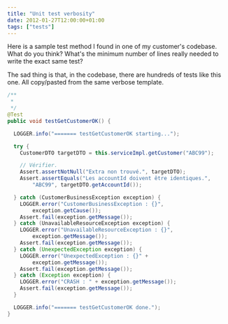 ```yaml
---
title: "Unit test verbosity"
date: 2012-01-27T12:00:00+01:00
tags: ["tests"]
---
```


Here is a sample test method I found in one of my customer's codebase. What do you think? What's the minimum number of lines really needed to write the exact same test?

The sad thing is that, in the codebase, there are hundreds of tests like this one. All copy/pasted from the same verbose template.

```java
/**
 *
 */
@Test
public void testGetCustomerOK() {

  LOGGER.info("======= testGetCustomerOK starting...");

  try {
    CustomerDTO targetDTO = this.serviceImpl.getCustomer("ABC99");

    // Vérifier.
    Assert.assertNotNull("Extra non trouvé.", targetDTO);
    Assert.assertEquals("Les accountId doivent être identiques.",
	    "ABC99", targetDTO.getAccountId());

  } catch (CustomerBusinessException exception) {
    LOGGER.error("CustomerBusinessException : {}",
	    exception.getCause());
    Assert.fail(exception.getMessage());
  } catch (UnavailableResourceException exception) {
    LOGGER.error("UnavailableResourceException : {}",
	    exception.getMessage());
    Assert.fail(exception.getMessage());
  } catch (UnexpectedException exception) {
    LOGGER.error("UnexpectedException : {}" +
	    exception.getMessage());
    Assert.fail(exception.getMessage());
  } catch (Exception exception) {
    LOGGER.error("CRASH : " + exception.getMessage());
    Assert.fail(exception.getMessage());
  }

  LOGGER.info("======= testGetCustomerOK done.");
}
```
